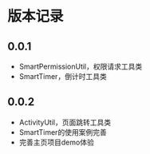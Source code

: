 # 版本记录

[//]: # (## 0.0.2)

[//]: # ()
[//]: # (+ 新增弹窗属性方法)

[//]: # (+ 新增全局配置和单点配置)

## 0.0.1

+ SmartPermissionUtil，权限请求工具类
+ SmartTimer，倒计时工具类

## 0.0.2

+ ActivityUtil，页面跳转工具类
+ SmartTimer的使用案例完善
+ 完善主页项目demo体验